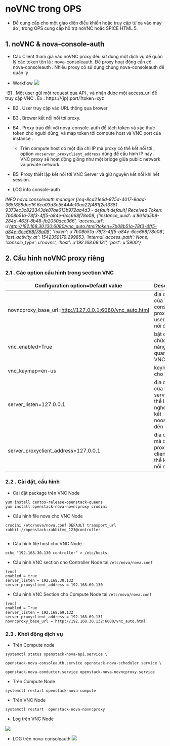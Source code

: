 
# noVNC trong OPS




- Để cung cấp cho một giao diện điều khiển hoặc truy cập từ xa vào máy ảo , trong OPS cung cấp hỗ trợ noVNC hoặc SPICE HTML 5. 

## 1. noVNC & nova-console-auth

 - Các Client tham gia vào noVNC proxy đều sử dụng một dịch vụ để quản lý các token tên là : nova-consoleauth.  Để proxy hoạt động cần có nova-consoleauth . Nhiều proxy có sử dụng chung nova-consoleauth để quản lý 

- Workflow
![](https://docs.openstack.org/nova/pike/_images/SCH_5009_V00_NUAC-VNC_OpenStack.png)


-B1 . Một user gửi một request qua API , và nhận được một access_url để truy cập VNC . Ex : https://{ip}:port/?token=xyz
- B2 . User truy cập vào URL thông qua brower
- B3 . Brower kết nối nối tơi proxy. 
- B4 . Proxy trao đổi với nova-console-auth để tách token và xác thực token cho người dùng, và map token tới compute host và VNC port của instance . 
	- Trên compute host có một địa chỉ IP mà proxy có thể kết nối tới , option `vncserver_proxyclient_address` dùng để cấu hình IP này . VNC proxy sẽ hoạt động giống như một bridge giữa public network và private network.
- B5. Proxy thiết lập kết nối tới VNC Server và giữ nguyên kết nối khi hết session. 

- LOG info console-auth


_INFO nova.consoleauth.manager [req-8ca21e6d-875d-4017-9aad-365f888dac16 6ca03d3c55444c10aa22f481f2e13381 9373ec3c823343de87ae613b972aa4d3 - default default] Received Token: 7b08b51a-78f3-4ff5-a84e-6cc668f78a08, {'instance_uuid': u'861da5b8-284d-463f-8b48-fb2050acc366', 'access_url': u'http://192.168.30.130:6080/vnc_auto.html?token=7b08b51a-78f3-4ff5-a84e-6cc668f78a08', 'token': u'7b08b51a-78f3-4ff5-a84e-6cc668f78a08', 'last_activity_at': 1542350179.299853, 'internal_access_path': None, 'console_type': u'novnc', 'host': u'192.168.69.131', 'port': u'5900'}_




## 2. Cấu hình noVNC proxy riêng


### 2.1 . Các option cấu hình trong section VNC

|Configuration option=Default value| Descrtion | 
|-|-|
| novncproxy_base_url=http://127.0.0.1:6080/vnc_auto.html|  địa chỉ của VNC console proxy  , user kết nối đến|
|vnc_enabled=True| bật các chức năng liên quan VNC|
| vnc_keymap=en-us|  keymap cho VNC|
|server_listen=127.0.0.1| địa chỉ của vnc server có thể lắng nghe các kết noosid đến |
|server_proxyclient_address=127.0.0.1| địa chỉ IP mà các proxy client có thể kết nối đến.

### 2.2 . Cài đặt, cấu hình

- Cài đặt package trên VNC Node
```
yum install centos-release-openstack-queens
yum install openstack-nova-novncproxy crudini

```	

- Cấu hình file nova cho VNC Node
```
crudini /etc/nova/nova.conf DEFAULT transport_url rabbit://openstack:rabbitmq_123@controller
	
```

- Cấu hình file host cho  VNC Node
```
echo "192.168.30.130 controller" > /etc/hosts
```

- Cấu hình VNC section cho Controller Node tại `/etc/nova/nova.conf`

```
[vnc]
enabled = true
server_listen = 192.168.30.132
server_proxyclient_address = 192.168.69.130

```

- Cấu hình VNC Section cho Compute Node tại `/etc/nova/nova.conf`
```
[vnc]
enabled = True
server_listen = 192.168.69.132
server_proxyclient_address = 192.168.69.131
novncproxy_base_url = http://192.168.30.132:6080/vnc_auto.html

```

### 2.3 . Khởi động dịch vụ



- Trên Compute node
```
systemctl status openstack-nova-api.service \

openstack-nova-consoleauth.service openstack-nova-scheduler.service \

openstack-nova-conductor.service openstack-nova-novncproxy.service
```

- Trên Compute Node
```
systemctl restart openstack-nova-compute

```

- Trên VNC Node
```
systemctl restart  openstack-nova-novncproxy

```

- Log trên VNC Node

![](https://i.imgur.com/FrQWdHQ.png)


- LOG trên nova-consoleauth
![](https://i.imgur.com/v5Gvo3n.png)
